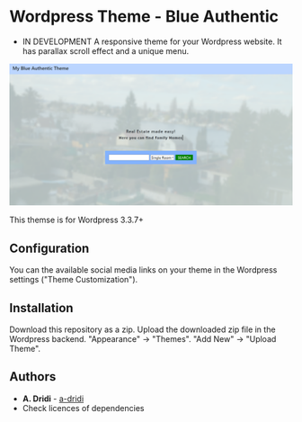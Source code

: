 # Wordpress Theme - Blue Authentic

* IN DEVELOPMENT 
A responsive theme for your Wordpress website. It has parallax scroll effect and a unique menu. 

![Screenshot of Wordpress Theme Blue Authentic](https://raw.githubusercontent.com/a-dridi/Wordpress-Theme_Blue-Authentic/master/screenshot.png)

This themse is for Wordpress 3.3.7+


## Configuration

You can the available social media links on your theme in the Wordpress settings ("Theme Customization").



## Installation

Download this repository as a zip. Upload the downloaded zip file in the Wordpress backend. "Appearance" -> "Themes". "Add New" -> "Upload Theme".


## Authors

* **A. Dridi** - [a-dridi](https://github.com/a-dridi/)
* Check licences of dependencies


